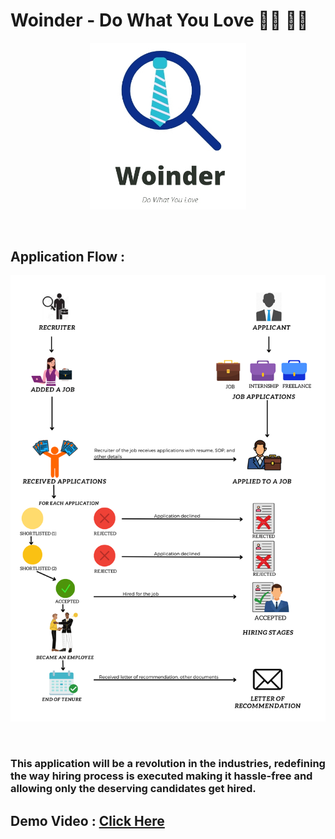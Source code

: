 # Woinder - Do What You Love 👨‍💼 👩‍💼
<p align="center">
  <img src="https://github.com/HVbajoria/Woinder/blob/main/frontend/src/component/full_logo.jpg" width="250" alt="logo" >
 </p>
 </br>
 
 ## Application Flow :
<p align="center">
  <img src="https://github.com/HVbajoria/Woinder/blob/main/backend/routes/Application%20Flowchart.png" width="750" alt="logo" >
 </p>
 </br>

### This application will be a revolution in the industries, redefining the way hiring process is executed making it hassle-free and allowing only the deserving candidates get hired.


## Demo Video : [Click Here](https://youtu.be/ODt6ibZAHU8)

